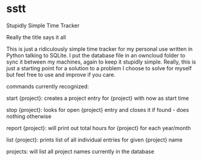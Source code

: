# sstt
Stupidly Simple Time Tracker

 Really the title says it all

This is just a ridiculously simple time tracker for my personal use written in Python talking to SQLite. I put the database file in an owncloud folder to sync it between my machines, again to keep it stupidly simple. Really, this is just a starting point for a solution to a problem I choose to solve for myself but feel free to use and improve if you care.

commands currently recognized:

start {project}: 
creates a project entry for {project} with now as start time

stop {project}: 
looks for open {project} entry and closes it if found - does nothing otherwise

report {project}: 
will print out total hours for {project} for each year/month

list {project}: 
prints list of all individual entries for given {project} name

projects: 
will list all project names currently in the database

